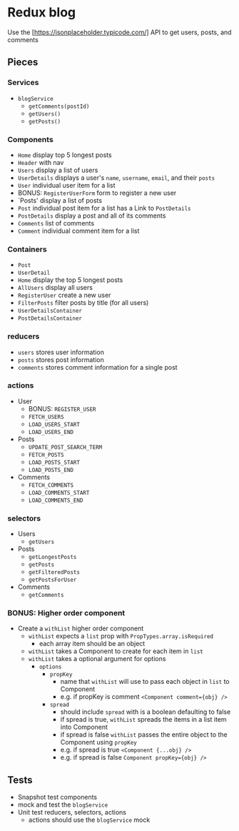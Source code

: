 # Redux blog

Use the [https://jsonplaceholder.typicode.com/] API to
get users, posts, and comments

## Pieces

### Services

* `blogService`
  * `getComments(postId)`
  * `getUsers()`
  * `getPosts()`

### Components

* `Home` display top 5 longest posts
* `Header` with nav
* `Users` display a list of users
* `UserDetails` displays a user's `name`, `username`, `email`, and their `posts`
* `User` individual user item for a list
* BONUS: `RegisterUserForm` form to register a new user
* `Posts' display a list of posts
* `Post` individual post item for a list has a Link to `PostDetails`
* `PostDetails` display a post and all of its comments
* `Comments` list of comments
* `Comment` individual comment item for a list

### Containers

* `Post` 
* `UserDetail` 
* `Home` display the top 5 longest posts
* `AllUsers` display all users
* `RegisterUser` create a new user
* `FilterPosts` filter posts by title (for all users)
* `UserDetailsContainer`
* `PostDetailsContainer`

### reducers

* `users` stores user information
* `posts` stores post information
* `comments` stores comment information for a single post

### actions

* User
  * BONUS: `REGISTER_USER`
  * `FETCH_USERS`
  * `LOAD_USERS_START`
  * `LOAD_USERS_END`
* Posts
  * `UPDATE_POST_SEARCH_TERM`
  * `FETCH_POSTS`
  * `LOAD_POSTS_START`
  * `LOAD_POSTS_END`
* Comments
  * `FETCH_COMMENTS`
  * `LOAD_COMMENTS_START`
  * `LOAD_COMMENTS_END`

### selectors

* Users
  * `getUsers`
* Posts
  * `getLongestPosts`
  * `getPosts`
  * `getFilteredPosts`
  * `getPostsForUser`
* Comments
  * `getComments`

### BONUS: Higher order component

* Create a `withList` higher order component
  * `withList` expects a `list` prop with `PropTypes.array.isRequired`
    * each array item should be an object
  * `withList` takes a Component to create for each item in `list`
  * `withList` takes a optional argument for options
    * `options`
      * `propKey`
        * name that `withList` will use to pass each object in `list` to Component
        * e.g. if propKey is comment `<Component comment={obj} />`
      * `spread`
        * should include `spread` with is a boolean defaulting to false
        * if spread is true, `withList` spreads the items in a list item into Component
        * if spread is false `withList` passes the entire object to the Component using
          `propKey`
        * e.g. if spread is true `<Component {...obj} />`
        * e.g. if spread is false `Component propKey={obj} />`

## Tests

* Snapshot test components
* mock and test the `blogService`
* Unit test reducers, selectors, actions
  * actions should use the `blogService` mock
